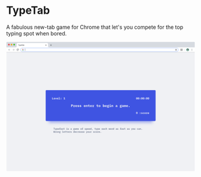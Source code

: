 # TypeTab

A fabulous new-tab game for Chrome that let's you compete for the top typing spot when bored.

![screenshot of application](/docs/screenshot.png)
